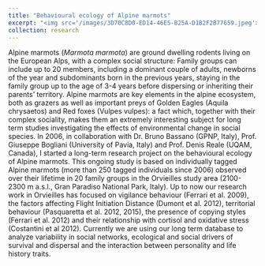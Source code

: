 ```yaml
---
title: "Behavioural ecology of Alpine marmots"
excerpt: "<img src='/images/3D70C8D0-ED14-46E5-B25A-D1B2F2B77659.jpeg'>"
collection: research
---
```


Alpine marmots (*Marmota marmota*) are ground dwelling rodents living on the European Alps, with a complex social structure:  Family groups can include up to 20 members, including a dominant couple of adults, newborns of the year and subdominants born in the previous years, staying in the family group up to the age of 3-4 years before dispersing or inheriting their parents’ territory. Alpine marmots are key elements in the alpine ecosystem, both as grazers as well as important preys of Golden Eagles (Aquila chrysaetos) and Red foxes (Vulpes vulpes): a fact which, together with their complex sociality, makes them an extremely interesting subject for long term studies investigating the effects of environmental change in social species.  In 2006, in collaboration with Dr. Bruno Bassano (GPNP, Italy), Prof. Giuseppe Bogliani (University of Pavia, Italy) and Prof. Denis Reale (UQAM, Canada), I started a long-term research project on the behavioural ecology of Alpine marmots. This ongoing study is based on individually tagged Alpine marmots (more than 250 tagged individuals since 2006) observed over their lifetime in 20 family groups in the Orvieilles study area (2100-2300 m a.s.l., Gran Paradiso National Park, Italy).  Up to now our research work in Orvieilles has focused on vigilance behaviour (Ferrari et al. 2009), the factors affecting Flight Initiation Distance (Dumont et al. 2012), territorial behaviour (Pasquaretta et al. 2012, 2015), the presence of copying styles (Ferrari et al. 2012) and their relationship with cortisol and oxidative stress (Costantini et al 2012).  Currently we are using our long term database to analyze variability in social networks, ecological and social drivers of survival and dispersal and the interaction between personality and life history traits.
